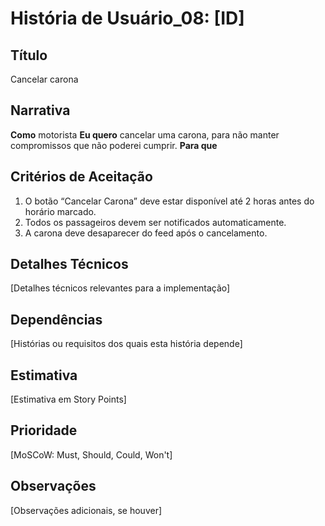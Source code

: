 # História de Usuário_08: [ID]

## Título
Cancelar carona

## Narrativa

**Como** motorista
**Eu quero** cancelar uma carona, para não manter compromissos que não poderei cumprir.
**Para que**

## Critérios de Aceitação

1. O botão “Cancelar Carona” deve estar disponível até 2 horas antes do horário marcado.
2. Todos os passageiros devem ser notificados automaticamente.
3. A carona deve desaparecer do feed após o cancelamento.
   
## Detalhes Técnicos

[Detalhes técnicos relevantes para a implementação]

## Dependências

[Histórias ou requisitos dos quais esta história depende]

## Estimativa

[Estimativa em Story Points]

## Prioridade

[MoSCoW: Must, Should, Could, Won't]

## Observações

[Observações adicionais, se houver]
